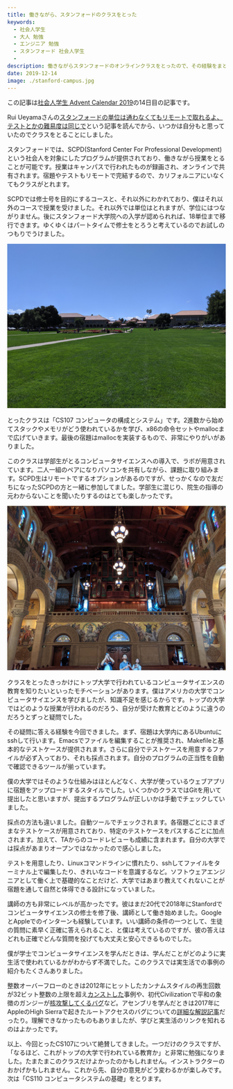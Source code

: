 ```yaml
---
title: 働きながら、スタンフォードのクラスをとった
keywords:
  - 社会人学生
  - 大人 勉強
  - エンジニア 勉強
  - スタンフォード 社会人学生
  - 
description: 働きながらスタンフォードのオンラインクラスをとったので、その経験をまとめます。
date: 2019-12-14
image: ./stanford-campus.jpg
---
```

この記事は[社会人学生 Advent Calendar 2019](https://adventar.org/calendars/4496)の14日目の記事です。

Rui Ueyamaさんの[スタンフォードの単位は通わなくてもリモートで取れるよ、テストとかの難易度は同じで](https://note.com/ruiu/n/n7e1a79f5e9e4)という記事を読んでから、いつかは自分もと思っていたのでクラスをとることにしました。

スタンフォードでは、SCPD(Stanford Center For Professional Development)という社会人を対象にしたプログラムが提供されており、働きながら授業をとることが可能です。授業はキャンパスで行われたものが録画され、オンラインで共有されます。宿題やテストもリモートで完結するので、カリフォルニアにいなくてもクラスがとれます。

SCPDでは修士号を目的にするコースと、それ以外にわかれており、僕はそれ以外のコースで授業を受けました。それ以外では単位はとれますが、学位にはつながりません。後にスタンフォード大学院への入学が認められれば、18単位まで移行できます。ゆくゆくはパートタイムで修士をとろうと考えているのでお試しのつもりでうけました。

![](./stanford-campus.jpg "スタンフォードのキャンパス")

とったクラスは「CS107 コンピュータの構成とシステム」です。2進数から始めてスタックやメモリがどう使われているかを学び、x86の命令セットやmallocまで広げていきます。最後の宿題はmallocを実装するもので、非常にやりがいがありました。

このクラスは学部生がとるコンピュータサイエンスへの導入で、ラボが用意されています。二人一組のペアになりパソコンを共有しながら、課題に取り組みます。SCPD生はリモートでするオプションがあるのですが、せっかくなので友だちになったSCPDの方と一緒に参加してました。学部生に混じり、院生の指導の元わからないことを聞いたりするのはとても楽しかったです。

![](./stanford-chapel.jpg "スタンフォード内にある教会")

クラスをとったきっかけにトップ大学で行われているコンピュータサイエンスの教育を知りたいといったモチベーションがあります。僕はアメリカの大学でコンピュータサイエンスを学びましたが、知識不足を感じるからです。トップの大学ではどのような授業が行われるのだろう、自分が受けた教育とどのように違うのだろうとずっと疑問でした。

その疑問に答える経験を今回できました。まず、宿題は大学内にあるUbuntuにsshして行います。Emacsでファイルを編集することが推奨され、Makefileと基本的なテストケースが提供されます。さらに自分でテストケースを用意するファイルが必ず入っており、それも採点されます。自分のプログラムの正当性を自動で確認できるツールが揃っています。

僕の大学ではそのような仕組みはほとんどなく、大学が使っているウェブアプリに宿題をアップロードするスタイルでした。いくつかのクラスではGitを用いて提出したと思いますが、提出するプログラムが正しいかは手動でチェックしていました。

採点の方法も違いました。自動ツールでチェックされます。各宿題ごとにさまざまなテストケースが用意されており、特定のテストケースをパスするごとに加点されます。加えて、TAからのコードレビューも成績に含まれます。自分の大学では採点があまりオープンではなかったので感心しました。

テストを用意したり、Linuxコマンドラインに慣れたり、sshしてファイルをターミナル上で編集したり、きれいなコードを意識するなど。ソフトウェアエンジニアとして働く上で基礎的なことだけど、大学ではあまり教えてくれないことが宿題を通して自然と体得できる設計になっていました。

講師の方も非常にレベルが高かったです。彼はまだ20代で2018年にStanfordでコンピュータサイエンスの修士を修了後、講師として働き始めました。GoogleとAppleでのインターンも経験しています。いい講師の条件の一つとして、生徒の質問に素早く正確に答えられること、と僕は考えているのですが、彼の答えはどれも正確でどんな質問を投げても大丈夫と安心できるものでした。

僕が学士でコンピュータサイエンスを学んだときは、学んだことがどのように実生活で使われているかがわからず不満でした。このクラスでは実生活での事例の紹介もたくさんありました。

整数オーバーフローのときは2012年にヒットしたカンナムスタイルの再生回数が32ビット整数の上限を超え[カンストした](https://news.yahoo.co.jp/byline/taromatsumura/20141204-00041207/)事例や、初代Civilizationで平和の象徴のガンジーが[核攻撃してくるバグ](https://note.com/ruiu/n/n89d18450b1bb)など。アセンブリを学んだときは2017年にAppleのHigh Sierraで起きたルートアクセスのバグについての[詳細な解説記事](https://objective-see.com/blog/blog_0x24.html)だったり。理解できなかったものもありましたが、学びと実生活のリンクを知れるのはよかったです。

以上、今回とったCS107について絶賛してきました。一つだけのクラスですが、「なるほど、これがトップの大学で行われている教育か」と非常に勉強になりました。たまたまこのクラスだけよかったのかもしれません。インストラクターのおかげかもしれません。これから先、自分の意見がどう変わるかが楽しみです。次は「CS110 コンピュータシステムの基礎」をとります。
